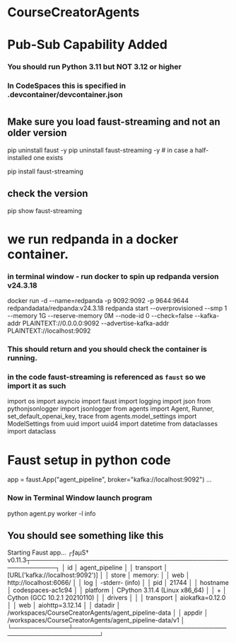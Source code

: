 # CourseCreatorAgents
# Pub-Sub Capability Added
### You should run Python 3.11 but NOT 3.12 or higher
### In CodeSpaces this is specified in .devcontainer/devcontainer.json
#
## Make sure you load faust-streaming and not an older version
pip uninstall faust -y
pip uninstall faust-streaming -y   # in case a half-installed one exists

pip install faust-streaming
## check the version
pip show faust-streaming

# we run redpanda in a docker container. 
### in terminal window - run docker to spin up redpanda version v24.3.18 
docker run -d --name=redpanda   -p 9092:9092 -p 9644:9644   redpandadata/redpanda:v24.3.18   redpanda start   --overprovisioned   --smp 1   --memory 1G   --reserve-memory 0M   --node-id 0   --check=false   --kafka-addr PLAINTEXT://0.0.0.0:9092   --advertise-kafka-addr PLAINTEXT://localhost:9092

### This should return and you should check the container is running.

### in the code faust-streaming is referenced as `faust` so we import it as such
import os
import asyncio
import faust
import logging 
import json
from pythonjsonlogger import jsonlogger
from agents import Agent, Runner, set_default_openai_key, trace
from agents.model_settings import ModelSettings
from uuid import uuid4
import datetime
from dataclasses import dataclass
# Faust setup in python code
app = faust.App("agent_pipeline", broker="kafka://localhost:9092")
...

### Now in Terminal Window launch program 
python agent.py worker -l info

## You should see something like this
Starting Faust app...
┌ƒaµS† v0.11.3┬────────────────────────────────────────────────────────┐
│ id          │ agent_pipeline                                         │
│ transport   │ [URL('kafka://localhost:9092')]                        │
│ store       │ memory:                                                │
│ web         │ http://localhost:6066/                                 │
│ log         │ -stderr- (info)                                        │
│ pid         │ 21744                                                  │
│ hostname    │ codespaces-ac1c94                                      │
│ platform    │ CPython 3.11.4 (Linux x86_64)                          │
│        +    │ Cython (GCC 10.2.1 20210110)                           │
│ drivers     │                                                        │
│   transport │ aiokafka=0.12.0                                        │
│   web       │ aiohttp=3.12.14                                        │
│ datadir     │ /workspaces/CourseCreatorAgents/agent_pipeline-data    │
│ appdir      │ /workspaces/CourseCreatorAgents/agent_pipeline-data/v1 │
└─────────────┴────────────────────────────────────────────────────────┘
